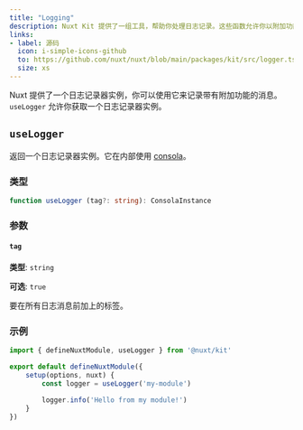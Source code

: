 ```yaml
---
title: "Logging"
description: Nuxt Kit 提供了一组工具，帮助你处理日志记录。这些函数允许你以附加功能记录消息。
links:
- label: 源码
  icon: i-simple-icons-github
  to: https://github.com/nuxt/nuxt/blob/main/packages/kit/src/logger.ts
  size: xs
---
```


Nuxt 提供了一个日志记录器实例，你可以使用它来记录带有附加功能的消息。`useLogger` 允许你获取一个日志记录器实例。

## `useLogger`

返回一个日志记录器实例。它在内部使用 [consola](https://github.com/unjs/consola)。

### 类型

```ts
function useLogger (tag?: string): ConsolaInstance
```

### 参数

#### `tag`

**类型**: `string`

**可选**: `true`

要在所有日志消息前加上的标签。

### 示例

```ts
import { defineNuxtModule, useLogger } from '@nuxt/kit'

export default defineNuxtModule({
    setup(options, nuxt) {
        const logger = useLogger('my-module')

        logger.info('Hello from my module!')
    }
})
```
